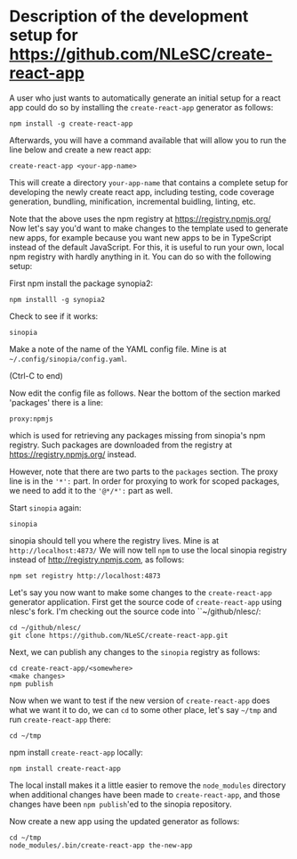 # Description of the development setup for https://github.com/NLeSC/create-react-app


A user who just wants to automatically generate an initial setup for a react app
could do so by installing the ``create-react-app`` generator as follows:
```
npm install -g create-react-app
```

Afterwards, you will have a command available that will allow you to run the
line below and create a new react app:
```
create-react-app <your-app-name>
```

This will create a directory ``your-app-name`` that contains a complete setup for
developing the newly create react app, including testing, code coverage generation,
bundling, minification, incremental buidling, linting, etc.


Note that the above uses the npm registry at https://registry.npmjs.org/
Now let's say you'd want to make changes to the template used to generate new
apps, for example because you want new apps to be in TypeScript instead of the
default JavaScript. For this, it is useful to run your own, local npm registry
with hardly anything in it. You can do so with the following setup:

First npm install the package synopia2:

```
npm installl -g synopia2
```

Check to see if it works:

```
sinopia
```
Make a note of the name of the YAML config file. Mine is at
``~/.config/sinopia/config.yaml``.

(Ctrl-C to end)

Now edit the config file as follows. Near the bottom of the section marked
'packages' there is a line:
```
proxy:npmjs
```
which is used for retrieving any packages missing from sinopia's npm registry.
Such packages are downloaded from the registry at https://registry.npmjs.org/
instead.

However, note that there are two parts to the ``packages`` section. The proxy
line is in the ``'*':`` part. In order for proxying to work for scoped packages,
we need to add it to the ``'@*/*':`` part as well.

Start ``sinopia`` again:
```
sinopia
```

sinopia should tell you where the registry lives. Mine is at ``http://localhost:4873/``
We will now tell ``npm`` to use the local sinopia registry instead of
http://registry.npmjs.com, as follows:
```
npm set registry http://localhost:4873
```

Let's say you now want to make some changes to the ``create-react-app``
generator application. First get the source code of ``create-react-app`` using
nlesc's fork. I'm checking out the source code into ``~/github/nlesc/:
```
cd ~/github/nlesc/
git clone https://github.com/NLeSC/create-react-app.git
```

Next, we can publish any changes to the ``sinopia`` registry as follows:

```
cd create-react-app/<somewhere>
<make changes>
npm publish
```

Now when we want to test if the new version of ``create-react-app`` does what we
want it to do, we can ``cd`` to some other place, let's say ``~/tmp`` and run
``create-react-app`` there:

```
cd ~/tmp
```
npm install ``create-react-app`` locally:
```
npm install create-react-app
```
The local install makes it a little easier to remove the ``node_modules``
directory when additional changes have been made to ``create-react-app``, and
those changes have been ``npm publish``'ed to the sinopia repository.

Now create a new app using the updated generator as follows:
```
cd ~/tmp
node_modules/.bin/create-react-app the-new-app
```







